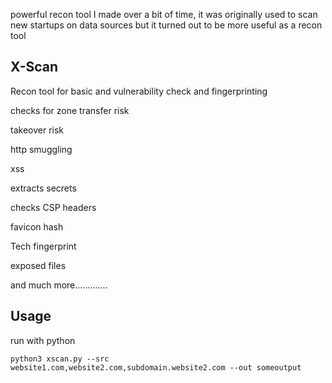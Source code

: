 powerful recon tool I made over a bit of time, it was originally used to scan new startups on data sources but it turned out to be more useful as a recon tool

## X-Scan

Recon tool for basic and vulnerability check and fingerprinting

checks for zone transfer risk

takeover risk

http smuggling

xss

extracts secrets

checks CSP headers

favicon hash

Tech fingerprint

exposed files

and much more.............



## Usage

run with python

``python3 xscan.py --src website1.com,website2.com,subdomain.website2.com --out someoutput``
